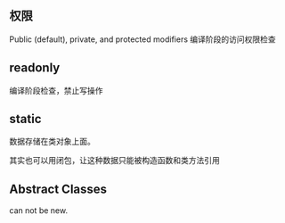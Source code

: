 ## 权限
Public (default), private, and protected modifiers
编译阶段的访问权限检查

## readonly
编译阶段检查，禁止写操作

## static
数据存储在类对象上面。

其实也可以用闭包，让这种数据只能被构造函数和类方法引用

## Abstract Classes
can not be new.